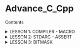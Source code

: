 # Advance_C_Cpp
Contents

<details>
<summary>LESSON 1: COMPILER - MACRO</summary> 

---


## I. COMPILER
### 1. ĐỊNH NGHĨA 
#### 1.1Quá trình biên dịch
    Quy trình dịch là quá trình chuyển đổi từ ngôn ngữ bậc cao(NNBC) 
    (C/C++, Pascal, Java, C#…) sang ngôn ngữ đích (ngôn ngữ máy) để 
    máy tính có thể hiểu và thực thi.
#### Quá trình biên dịch gồm 4 giai đoạn
    1. Giai đoạn tiền xử lý (Pre-processor).
    2. Giai đoạn dịch NNBC sang Asembly (Compiler).
    3. Giai đoạn dịch asembly sang ngôn ngữ máy (Asembller).
    4. Giai đoạn liên kết (Linker).
   
   ![Quá trình biên dịch](compiler1..jpg)
### 1.2 HOẠT ĐỘNG 

   ***1. Giai đoạn tiền xử lý - Preprocessor***

    - Nhận mã nguồn.
    - Xóa bỏ chú thích, comments của chướng trình.
    - Chỉ thị tiền xử lý(bắt đầu bằng dấu #) cũng được xử lý.
    - Gộp các file .c, .h ... thành 1 file .i .
    - Giữ lại các biến và hàm.
    - Dùng lệnh: gcc -E main.c -o main.i 
   
   Ví dụ: 
   ![Quá trình tiền xử lý](pre.jpg)
   Giải thích: Nội dung của thư viện stdio.h và nội dung của file Test.c sẽ được copy vào file Test1.i, 
   các macro define sẽ được thay thế và giữ lại các biến và hàm.

   ***2. Compiler (Giai đoạn dịch NNBC sang ngôn ngữ Assembly):***

    - Quá trình này compiler sẽ biên dịch từ file .i sang file ngôn ngữ assembly là file .s
    - Dùng lệnh gcc -S main.i -o main.s
   ***3. Assembler (Giai đoạn dịch ngôn ngữ Assembly sang ngôn ngữ máy):*** 

    -   Compiler sẽ Biên dịch ngôn ngữ Assembly sang ngôn ngữ máy (0 và 1). Và tạo ra tệp tin Object .o
    -   Dùng lệnh gcc -c main.s -o main.o để tạo ra file .o
   ***4. Linker (Giải đoạn liên kết):***

    -   1 hoặc nhiều file.o sẽ được compiler liên kết lại 1 File .exe.
    -   File này để hệ điều hành chạy
    -   Dùng lệnh gcc main.o -o filename để tạo ra tệp thực thi .

## II. MACRO
### 1. ĐỊNH NGHĨA 

    Trong ngôn ngữ lập trình C, macro là một cách để định nghĩa một khối mã nguồn mà có thể được sử dụng 
    nhiều lần trong chương trình. Macro được xác định bằng cụm từ #define trong C. Khi chương trình được
    biên dịch, macro sẽ được thay thế bằng nội dung mà nó định nghĩa, trước khi mã nguồn được biên dịch.

    Macro trong C gồm: 1. Chỉ thị bao hàm tệp
                       2. Chỉ thị định nghĩa
                       3. Chỉ thị biên dịc có điều kiện
                        ......

#### 1.1 Chỉ thị bao hàm tệp 

    Trong ngôn ngữ lập trình C, chỉ thị để bao hàm một tệp vào một
    chương trình là chỉ thị tiền xử lý #include. Chỉ thị này cho 
    phép bạn bao gồm nội dung của một tệp header vào trong mã nguồn
    của bạn trước khi chương trình được biên dịch.

    1. Bao hàm tệp header bằng <>: 

        Khi bạn sử dụng #include <header.h>, trình biên dịch sẽ tìm
        kiếm tệp header trong các thư mục chuẩn của hệ thống. 
        Ví dụ: #include <stdio.h>, #include <math.h> ...
    2. Bao hàm tệp header bằng "":
   
        Khi bạn sử dụng #include "header.h", trình biên dịch sẽ tìm 
        kiếm tệp header trong cùng thư mục với tệp mã nguồn hiện tại 
        trước khi tìm trong các thư mục khác. Điều này thường được 
        sử dụng cho các tệp header do người dùng tạo ra hoặc tùy chỉnh.
        Ví dụ: #include "myheader.h", ....
#### 1.2 Chỉ thị định nghĩa macro

    Chỉ thị #define được sử dụng để định nghĩa macro. 
-   Định nghĩa một hằng số
-   Định nghĩa một chuỗi
-   Định nghĩa hàm (chú ý dấu \ sau mỗi dòngdòng)
    ......

```c
#include<stdio.h>
#include"Test2.c"

#define PI 3.14     //Dinh nghia 1 hang so
#define SIZE 20     //Dinh nghia 1 so
#define CHUOI "Hello World"         //Dinh nghia 1 chuoi

// Dinh nghia 1 ham
#define FUNC(name, cmd) \
void name(){            \
    printf("cmd");      \
}

FUNC(Test11, "My name is Trong");

```
Trong đoạn code này: 
- Định nghĩa các hằng số PI, SIZE, và chuỗi CHUOI sử dụng #define.
- Sử dụng macro FUNC để định nghĩa một hàm với tên và nội dung được truyền vào như tham số.

#### 1.3 Chỉ thi hủy định nghĩa một macro

    Khi bạn sử dụng chỉ thị #define, bạn tạo ra một macro mà trình biên dịch sẽ thay thế tất
    cả các trường hợp của macro đó trong mã nguồncủa bạn bằng nội dung mà bạn đã định nghĩa. 
    Khi bạn muốn loại bỏhoặc hủy bỏ định nghĩa của một macro, bạn có thể sử dụng chỉ thị #undef.

```c
#include <stdio.h>

#define PI 3.14159  // Định nghĩa macro PI

int main() {
    printf("Value of PI: %f\n", PI);  // Sử dụng macro PI

    #undef PI  // Hủy định nghĩa macro PI
    #define PI 55 // Định nghĩa lại macro PI
    printf("Value of PI after undef: %f\n", PI);// PI hiện tại bằng 5

    return 0;
}
```
Trong đoạn code trên:
- Chúng ta định nghĩa macro PI với giá trị ban đầu là 3.14159.
- Sau đó, chúng ta sử dụng macro PI để in ra giá trị của PI.
- Tiếp theo, chúng ta hủy định nghĩa của macro PI bằng #undef và định nghĩa lại nó với giá trị 55.
- Cuối cùng, chúng ta in ra giá trị mới của PI sau khi định nghĩa lại, là 55.

#### 1.4 Chỉ thị biên dịch có điều kiện

    -  #ifdef và #ifndef: Kiểm tra xem một macro đã được định nghĩa hay chưa.
    -  #ifdef MACRO: Kiểm tra xem macro MACRO đã được định nghĩa hay chưa.
    -  #ifndef MACRO: Kiểm tra xem macro MACRO chưa được định nghĩa.
  
***Ví dụ sử dụng #ifdef và #endif:***

```c
#include <stdio.h>

#define PI 3.14  // Định nghĩa macro PI

int main() {
    #ifdef PI
        printf("PI = 3.14\n");
    #endif

    return 0;
}
```
Trong ví dụ trên:
- Macro PI được định nghĩa với giá trị 3.14.
- Sử dụng #ifdef để kiểm tra xem macro PI có được định nghĩa hay không. 
Nếu có, dòng "PI = 3.14 " sẽ được in ra.
- Chương trình sẽ kết thúc sau khi in ra thông báo và trả về giá trị 0.
- 
***Ví dụ sử dụng #ifdef và #endif:***

```c
#include <stdio.h>

#ifndef PI
#define PI 3.14159
#endif

int main() {
    printf("The value of PI is: %f\n", PI);

    return 0;
}

```
Chỉ thị #ifndef PI kiểm tra xem macro PI đã được định nghĩa hay chưa. Nếu PI 
chưa được định nghĩa, khối mã trong #ifndef sẽ được thực thi và macro PI sẽ 
được định nghĩa với giá trị là 3.14 .


2. #if, #elif, #else, #endif: Thực hiện biên dịch dựa trên giá trị của các biểu thức.

    -   #if condition: Biên dịch nếu điều kiện là đúng.
    -   #elif condition: Biên dịch nếu điều kiện trước đó sai và điều kiện hiện tại đúng.
    -   #else: Biên dịch nếu tất cả các điều kiện trước đó đều sai.
    -   #endif: Kết thúc một khối điều kiện.

***Ví dụ sử dụng #if, #elif, #else, #endif***

```c
#include <stdio.h>

#define ESP32 1
#define STM32 2
#define ATmega 3

#define MCU STM32

int main(int argc, char const *argv[])
{
    while (1)
    {
        #if MCU == STM32
            printf("STM32\n");
        
        #elif MCU == ESP32
            printf("ESP32\n");
        
        #elif MCU == ATmega
            printf("ATmega\n");

        #else 
            printf("Unknown MCU\n");

        #endi
    }
    return 0;
}
```
Trong đoạn code trên:
- Các macromacro ESP32, STM32 và ATmega được định nghĩa.
- Macro MCU được đặt là STM32.
- Trong vòng lặp while, chúng ta sử dụng các điều kiện #if, #elif, và #else để in ra tên của 
vi điều khiển tương ứng với giá trị của MCU.
- Cuối cùng, chúng ta sử dụng #endif để kết thúc các điều kiện tiền xử lý.
#### 1.5 Variadic macro
    Variadic macros trong ngôn ngữ lập trình C cho phép bạn định nghĩa cácmacro có số lượng
    tham số biến đổi. Điều này có nghĩa là số lượng tham số của macro có thể thay đổi khi được
    sử dụng. Để định nghĩa một macro biến tham số, bạn sử dụng ... để chỉ ra số lượng tham số 
    có thể biến đổi.


```c
#include <stdio.h>

#define NUMBER(...) printf(__VA_ARGS__)

int main() {
    NUMBER("Value of x: %d, y: %f\n", 10, 3.14);
    return 0;
}
```
Trong ví dụ trên: 
-   Macro NUMBER được định nghĩa với tham số biến đổi ....
-   Bên trong macro, chúng ta sử dụng __VA_ARGS__ để truy cập đến các tham số được truyền vào macro.
-   Khi chúng ta sử dụng macro NUMBER với các đối số khác nhau, nó sẽ in ra các giá trị tương ứng một cách linh hoạt.

</details>

<details>
<summary>LESSON 2: STDARG - ASSERT</summary>

## THƯ VIỆN STDARG
    Thư viện stdarg.h trong ngôn ngữ lập trình C cung cấp chức năng để làm
    việc với các hàm có số lượng đối số biến đổi.Trong stdarg.h, có các cấu
    trúc quan trọng như va_list, va_start, va_arg, và va_end: 
    -   va_list: Đây là một kiểu dữ liệu để lưu trữ các tham số biến đổi.
    -   va_start: Hàm này được sử dụng để khởi tạo va_list và thiết lập con trỏ đến tham số đầu tiên.
    -   va_arg: Hàm này được sử dụng để truy xuất các tham số tiếp theo trong danh sách tham số biến đổi.
    -   va_end: Hàm này được sử dụng để kết thúc việc truy cập các tham số biến đổi.

```C
#include <stdio.h>
#include <stdarg.h>

int sum(int count, ...) {
    va_list args;
    va_start(args, count);

    int total = 0;
    for (int i = 0; i < count; i++) {
        total += va_arg(args, int);
    }

    va_end(args);

    return total;
}

int main() {
    int result1 = sum(3, 10, 20, 30);
    int result2 = sum(5, 1, 2, 3, 4, 5);

    printf("Sum 1: %d\n", result1);
    printf("Sum 2: %d\n", result2);

    return 0;
}
```

Trong ví dụ này:
-   Hàm sum nhận một số nguyên đầu tiên (count) để xác định số lượng đối số tiếp -  theo cần tính tổng.
-   Trong hàm sum, chúng ta sử dụng va_list, va_start và va_arg để truy cập các đối số biến đổi và tính tổng của chúng.
-   Cuối cùng, chúng ta gọi hàm sum với số lượng đối số khác nhau và in ra kết quả.

```C
#include <stdio.h>
#include <stdarg.h>

#define tong(...) sum(__VA_ARGS__, 0)

int sum(int count,...)
{
    va_list args;

    va_start(args, count);

    int result = count; // bắt đầu tính tổng từ count
    int value;

    while((value = va_arg(args, int)) != 0)
    {
        result += value;
    }

    va_end(args);

    return result;
}

int main(int argc, char const *argv[])
{
    printf("Tong = %d\n", tong(3, 2, 4, 5, 7)); // sum(3, 2, 4, 5, 7, 0)
    return 0;
}
```

Trong ví dụ này ta sử dụng một các tối ưu hơn là: 
- Định nghĩa macro ***#define tong(...)  sum(VA_ARGS, 0)*** để gọi hàm sum với các tham số mà macro tong nhận được và thêm một số 0 vào cuối danh sách tham số.
***Nhược điểm***: Vòng lặp tính tổng sẽ dừng nếu gặp số 0, mà sẽ không xét đến các số tiếp theo nếu có.

```c
#include <stdio.h>
#include <stdarg.h>

#define tong(...) sum(__VA_ARGS__, '\n')

int sum(int count,...)
{
    va_list args;
    va_list check;

    va_start(args, count);

    va_copy(check, args);

    int result = count; 

    while(( va_arg(check, char*)) != (char*)'\n')
    {
        result += va_arg(args, int);
    }

    va_end(args);

    return result;
}

int main(int argc, char const *argv[])
{
    printf("Tong = %d\n", tong(3, 10, 4, 0, 5)); 
    return 0;
}
```
Trong đoạn code này sẽ khắc phục lỗi của cả 2 ví dụ trên: 

***Sử dụng ký tự '\n' thay vì số 0:***
-   Trong ví dụ mới,sử dụng ký tự '\n' để đánh dấu kết thúc danh sách tham số 
thay vì sử dụng số 0 như trong ví dụ trước đó. Điều này giúp vòng lặp sẽ duyệt
tới vị trí cuối cùng của dãy số truyền vào.

***Sử dụng va_copy để sao chép danh sách tham số:***
-   Trong hàm sum, sử dụng ***va_copy*** để sao chép danh sách tham số (args) sang một 
biến khác (check). Điều này giúp bạn kiểm tra điều kiện kết thúc vòng lặp mà không 
thay đổi vị trí của con trỏ trong danh sách tham số chính.(Vì mỗi lần gọi hàm ***va_arg***
sẽ trỏ tới một số.)

***Điều kiện dừng vòng lặp trong hàm sum:***
-   Trong vòng lặp while, kiểm tra điều kiện dừng bằng cách so sánh giá trị của tham số hiện tại 
trong danh sách (va_arg(check, char*)) với ký tự '\n'. Khi gặp ký tự '\n', vòng lặp sẽ dừng.

## THƯ VIỆN ASSERT
- Dùng để phát hiện lỗi, debug chương trình, thể hiện lỗi cụ thể trong code.
- Nếu điều kiện đúng (true), chương trình được thực thi.
- Nếu điều kiện sai (false), chương trình báo lỗi và sẽ sừng lại.

```c
#include <stdio.h>
#include <assert.h>
int main() {
   int x = 88;

   assert(x == 88);

   // Chương trình sẽ tiếp tục thực thi nếu điều kiện là đúng, và ngược lại.
   printf("X is: %d", x);
   
   return 0;
}
```
Trong đoạn code này điều kiện *** x = 88 *** là đúng nên chương trình sẽ thực thi.

```c
    #include <stdio.h>
#include <assert.h>
int main() {
   int x = 5;

   assert(x == 1010);

   // Chương trình sẽ tiếp tục thực thi nếu điều kiện là đúng, và ngược lại.
   printf("X is: %d", x);
   
   return 0;
}
```
Trong đoạn code trên biến x không bằng 1010 nên trương trình sẽ gặp lỗi và dừng lại.
***output: Assertion failed: x == 88, file D:\LEARN\CODE_C\ADVANCE_C_Cpp\stdarg.c, line 6***


</details>


<details>
<summary>LESSON 3: BITMASK </summary> 

## Bit mask
- Bitmask là một kỹ thuật sử dụng các bit để lưu trữ và thao tác với các cờ (flags) hoặc trạng thái. Có thể sử dụng bitmask để đặt, xóa và kiểm tra trạng thái của các bit cụ thể trong một từ (word).

- Bitmask thường được sử dụng để tối ưu hóa bộ nhớ, thực hiện các phép toán logic trên một cụm bit, và quản lý các trạng thái, quyền truy cập, hoặc các thuộc tính khác của một đối tượng.
  
***Các phép toán bitwise (thự hiện trên bit)***

***AND (&):***

    - Phép toán AND (và) trên hai bit, trả về 1 nếu cả hai bit đều là 1, ngược lại trả về 0.
***OR (|):***

    - Phép toán OR (hoặc) trên hai bit, trả về 1 nếu một trong hai bit hoặc cả hai bit là 1, ngược lại trả về 0.
***XOR (^):***

    - Phép toán XOR (hoặc loại trừ) trên hai bit, trả về 1 nếu hai bit khác nhau, ngược lại trả về 0.
***NOT (~):***

    - Phép toán NOT (phủ định) hoán đổi các bit, chuyển 0 thành 1 và ngược lại.
***Shift Left (<<):***

    - Phép toán dịch trái, dịch các bit sang trái và điền vào các bit bên phải bằng 0.
***Shift Right (>>):***

    - Phép toán dịch phải, dịch các bit sang phải và điền vào các bit bên trái bằng 0 hoặc 1 (phụ thuộc vào loại dịch).

![Các phép toán bitwise](bit.jpg)

***Ví dụ***

```c
#include <stdio.h>
int main()
{
    // a = 5 (00000101), b = 9 (00001001 )
    unsigned int a = 5, b = 9;

    printf("a = %u, b = %u\n", a, b);
    printf("a&b = %u\n", a & b);

    printf("a|b = %u\n", a | b);

    printf("a^b = %u\n", a ^ b);

    printf("~a = %u\n", a = ~a);

    printf("b<<1 = %u\n", b << 1);

    printf("b>>1 = %u\n", b >> 1);

    return 0;
}
```

Output:
    a = 5, b = 9

    a&b = 1

    a|b = 13

    a^b = 12

    ~a = 4294967290

    b<<1 = 18
    
    b>>1 = 4

### Thư viên stdint.h 
- Thư viện stdint.h trong C cung cấp các kiểu dữ liệu số nguyên có độ rộng cố định với các kích thước cụ thể, 
  không phụ thuộc vào nền tảng hoặc trình biên dịch cụ thể.
  
  Dưới đây là một số kiểu dữ liệu phổ biến được định nghĩa trong stdint.h:

    ***int8_t, int16_t, int32_t, int64_t:***

    Các kiểu số nguyên có độ rộng cố định với số bit cụ thể (8, 16, 32, 64 bit) và dấu.
    ***uint8_t, uint16_t, uint32_t, uint64_t:***

    Các kiểu số nguyên không dấu có độ rộng cố định với số bit cụ thể (8, 16, 32, 64 bit).

## Ứng dụng bitmask trong thực tế
```c

#include <stdio.h>
#include <stdint.h>


#define GENDER        1 << 0  //0b00000001
#define TSHIRT        1 << 1  //0b00000010
#define HAT           1 << 2  //0b00000100
#define SHOES         1 << 3  //0b00001000
// Tự thêm tính năng khác
#define FEATURE1      1 << 4  //0b00010000
#define FEATURE2      1 << 5  //0b00100000
#define FEATURE3      1 << 6  //0b01000000
#define FEATURE4      1 << 7  //0b10000000

/*
    Sử dụng bit wise | để bật 1 tính năng mà không ảnh hưởng đến bit khác
    ví dụ bật tín năng số 1:
    0b10000000 (option)
    |
    0b00000001 
    ----------
    0b10000001
*/

void enableFeature(uint8_t *option, uint8_t feature) {
    *option |= feature;
}

/*
    Sử dụng bit wise & tắt 1 tính năng mà không ảnh hưởng tới bit khác
    Vi dụ tắt tính năng sô 1:
    0b00000111 (option), 0b00000001(feature), 0b11111110(~feature)
    
    0b00000111(option)
    &
    0b11111110(~feature)
    ----------
    0b00000110
*/

void disableFeature(uint8_t *option, uint8_t feature) {
    *option &= ~feature;
}

// Kiểm tra những bit nao được bật 
int isFeatureEnabled(uint8_t option, uint8_t option) {
    return (option & option) != 0;
}

void listSelectedFeatures(uint8_t option) {
    printf("Selected Features:\n");

    if (option & GENDER) {
        printf("- Gender\n");
    }
    if (option & TSHIRT) {
        printf("- T-Shirt\n");
    }
    if (option & HAT) {
        printf("- Hat\n");
    }
    if (option & SHOES) {
        printf("- Shoes\n");
    }

    for (int i = 0; i < 8; i++)
    {
        printf("feature selected: %d\n", (option >> i) & 1);
    }
    

    // Thêm các điều kiện kiểm tra cho các tính năng khác
}



int main() {
    uint8_t options = 0;

    // Thêm tính năng 
    enableFeature(&options, GENDER | TSHIRT | HAT | SHOES);

    disableFeature(&options, TSHIRT);

    // Liệt kê các tính năng đã chọn
    listSelectedFeatures(options);
    
    return 0;
}

```
Output:
```c
Selected Features:
- Gender
- Hat
- shoesshoes
feature selected: 1
feature selected: 0
feature selected: 1
feature selected: 1
feature selected: 0
feature selected: 0
feature selected: 0
feature selected: 0
```

